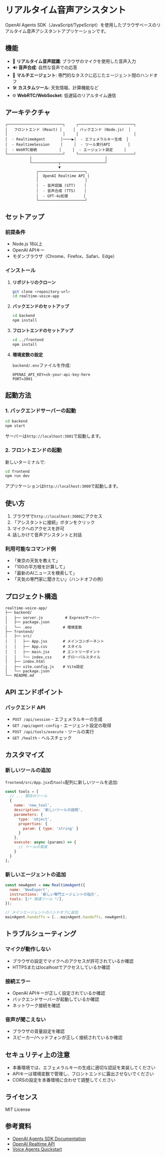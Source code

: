 # リアルタイム音声アシスタント

OpenAI Agents SDK（JavaScript/TypeScript）を使用したブラウザベースのリアルタイム音声アシスタントアプリケーションです。

## 機能

- 🎤 **リアルタイム音声認識**: ブラウザのマイクを使用した音声入力
- 🔊 **音声合成**: 自然な音声での応答
- 🤖 **マルチエージェント**: 専門的なタスクに応じたエージェント間のハンドオフ
- 🛠️ **カスタムツール**: 天気情報、計算機能など
- 🌐 **WebRTC/WebSocket**: 低遅延のリアルタイム通信

## アーキテクチャ

```
┌─────────────────────────┐     ┌─────────────────────────┐
│   フロントエンド (React) │     │  バックエンド (Node.js)  │
│                         │     │                         │
│  - RealtimeAgent       │────▶│  - エフェメラルキー生成  │
│  - RealtimeSession     │     │  - ツール実行API        │
│  - WebRTC接続          │     │  - エージェント設定     │
└─────────────────────────┘     └─────────────────────────┘
           │                                 │
           └────────────┬────────────────────┘
                        ▼
              ┌─────────────────────┐
              │  OpenAI Realtime API │
              │                     │
              │  - 音声認識 (STT)    │
              │  - 音声合成 (TTS)    │
              │  - GPT-4o処理       │
              └─────────────────────┘
```

## セットアップ

### 前提条件

- Node.js 18以上
- OpenAI APIキー
- モダンブラウザ（Chrome、Firefox、Safari、Edge）

### インストール

1. **リポジトリのクローン**
   ```bash
   git clone <repository-url>
   cd realtime-voice-app
   ```

2. **バックエンドのセットアップ**
   ```bash
   cd backend
   npm install
   ```

3. **フロントエンドのセットアップ**
   ```bash
   cd ../frontend
   npm install
   ```

4. **環境変数の設定**
   
   `backend/.env`ファイルを作成:
   ```env
   OPENAI_API_KEY=sk-your-api-key-here
   PORT=3001
   ```

## 起動方法

### 1. バックエンドサーバーの起動

```bash
cd backend
npm start
```

サーバーは`http://localhost:3001`で起動します。

### 2. フロントエンドの起動

新しいターミナルで:

```bash
cd frontend
npm run dev
```

アプリケーションは`http://localhost:3000`で起動します。

## 使い方

1. ブラウザで`http://localhost:3000`にアクセス
2. 「アシスタントに接続」ボタンをクリック
3. マイクへのアクセスを許可
4. 話しかけて音声アシスタントと対話

### 利用可能なコマンド例

- 「東京の天気を教えて」
- 「100の平方根を計算して」
- 「最新のAIニュースを検索して」
- 「天気の専門家に聞きたい」（ハンドオフの例）

## プロジェクト構造

```
realtime-voice-app/
├── backend/
│   ├── server.js          # Expressサーバー
│   ├── package.json
│   └── .env              # 環境変数
├── frontend/
│   ├── src/
│   │   ├── App.jsx       # メインコンポーネント
│   │   ├── App.css       # スタイル
│   │   ├── main.jsx      # エントリーポイント
│   │   └── index.css     # グローバルスタイル
│   ├── index.html
│   ├── vite.config.js    # Vite設定
│   └── package.json
└── README.md
```

## API エンドポイント

### バックエンド API

- `POST /api/session` - エフェメラルキーの生成
- `GET /api/agent-config` - エージェント設定の取得
- `POST /api/tools/execute` - ツールの実行
- `GET /health` - ヘルスチェック

## カスタマイズ

### 新しいツールの追加

`frontend/src/App.jsx`の`tools`配列に新しいツールを追加:

```javascript
const tools = [
  // ... 既存のツール
  {
    name: 'new_tool',
    description: '新しいツールの説明',
    parameters: {
      type: 'object',
      properties: {
        param: { type: 'string' }
      }
    },
    execute: async (params) => {
      // ツールの実装
    }
  }
];
```

### 新しいエージェントの追加

```javascript
const newAgent = new RealtimeAgent({
  name: 'NewExpert',
  instructions: '新しい専門エージェントの指示',
  tools: [/* 関連ツール */],
});

// メインエージェントのハンドオフに追加
mainAgent.handoffs = [...mainAgent.handoffs, newAgent];
```

## トラブルシューティング

### マイクが動作しない
- ブラウザの設定でマイクへのアクセスが許可されているか確認
- HTTPSまたはlocalhostでアクセスしているか確認

### 接続エラー
- OpenAI APIキーが正しく設定されているか確認
- バックエンドサーバーが起動しているか確認
- ネットワーク接続を確認

### 音声が聞こえない
- ブラウザの音量設定を確認
- スピーカー/ヘッドフォンが正しく接続されているか確認

## セキュリティ上の注意

- 本番環境では、エフェメラルキーの生成に適切な認証を実装してください
- APIキーは環境変数で管理し、フロントエンドに露出させないでください
- CORSの設定を本番環境に合わせて調整してください

## ライセンス

MIT License

## 参考資料

- [OpenAI Agents SDK Documentation](https://openai.github.io/openai-agents-js/)
- [OpenAI Realtime API](https://platform.openai.com/docs/api-reference/realtime)
- [Voice Agents Quickstart](https://openai.github.io/openai-agents-js/guides/voice-agents/quickstart/) 